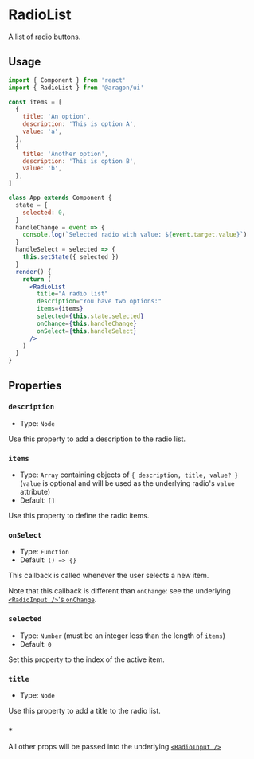 # RadioList

A list of radio buttons.

## Usage

```jsx
import { Component } from 'react'
import { RadioList } from '@aragon/ui'

const items = [
  {
    title: 'An option',
    description: 'This is option A',
    value: 'a',
  },
  {
    title: 'Another option',
    description: 'This is option B',
    value: 'b',
  },
]

class App extends Component {
  state = {
    selected: 0,
  }
  handleChange = event => {
    console.log(`Selected radio with value: ${event.target.value}`)
  }
  handleSelect = selected => {
    this.setState({ selected })
  }
  render() {
    return (
      <RadioList
        title="A radio list"
        description="You have two options:"
        items={items}
        selected={this.state.selected}
        onChange={this.handleChange}
        onSelect={this.handleSelect}
      />
    )
  }
}
```

## Properties

### `description`

- Type: `Node`

Use this property to add a description to the radio list.

### `items`

- Type: `Array` containing objects of `{ description, title, value? }` (`value` is optional and will be used as the underlying radio's `value` attribute)
- Default: `[]`

Use this property to define the radio items.

### `onSelect`

- Type: `Function`
- Default: `() => {}`

This callback is called whenever the user selects a new item.

Note that this callback is different than `onChange`: see the underlying [`<RadioInput />`'s `onChange`](../radio-input/).

### `selected`

- Type: `Number` (must be an integer less than the length of `items`)
- Default: `0`

Set this property to the index of the active item.

### `title`

- Type: `Node`

Use this property to add a title to the radio list.

### `*`

All other props will be passed into the underlying [`<RadioInput />`](../radio-input/)
